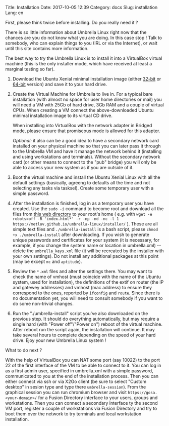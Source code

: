 Title: Installation
Date: 2017-10-05 12:39
Category: docs
Slug: installation
Lang: en

First, please think twice before installing. Do you really need it ?

There is so little information about Umbrella Linux right now that
the chances are you do not know what you are doing. In this case
stop ! Talk to somebody, who can explain things to you (IRL or via
the Internet), or wait until this site contains more information.

The best way to try the Umbrella Linux is to install it into a VirtualBox
virtual machine (this is the only installer mode, which have received
at least a marginal testing so far).

1. Download the Ubuntu Xenial minimal installation image 
(either [32-bit](http://archive.ubuntu.com/ubuntu/dists/xenial/main/installer-i386/current/images/netboot/mini.iso)
or [64-bit](http://archive.ubuntu.com/ubuntu/dists/xenial/main/installer-amd64/current/images/netboot/mini.iso)
version)
and save it to your hard drive.

2. Create the Virtual Machine for Umbrella to live in. For a typical
bare installation (with almost no space for user home directories or mail)
you will need a VM with 25Gb of hard drive, 3Gb RAM and a couple of virtual
CPUs. When creating a VM connect the above-downloaded Ubuntu minimal
installation image to its virtual CD drive.

    When installing into VirtualBox with the network adapter in Bridged mode,
please ensure that promiscous mode is allowed for this adapter.

    *Optional:* it also can be a good idea to have a secondary network card installed
on your physical machine so that you can later pass it through to the Umbrella
VM and have it manage the network behind it (installing and using workstations
and terminals). Without the secondary network card (or other means to connect
to the "pub" bridge) you will only be able to access your new system as if you
are outside of it.

3. Boot the virtual machine and install the Ubuntu Xenial Linux with all
the default settings (basically, agreeng to defaults all the time and
not selecting any tasks via tasksel).
Create some temporary user with a simple password.

4. After the installation is finished, log in as a temporary user you have
created. Use the `sudo -i` command to become root and download
all the files from [this web directory](/umbrella-linux/installer/) to your
root's home ( e.g. with
`wget -e robots=off -R 'index.html*' -r -np -nd -nc -l 1 https://metlov.github.io/umbrella-linux/installer/` ).
These are all simple text files and `./umbrella-install`
is a bash script, please `chmod +x ./umbrella-install` after downloading.
If you wish to generate unique passwords and certificates for your system
(it is necessary, for example, if you change the system name or location
in umbrella.xml) -- delete the `umbrella_keys.xml` file (it will be recreated
by the installer with your own settings). Do not install any additional
packages at this point (may be except `mc` and `aptitude`).

5. Review the `*.xml` files and alter the settings there.
You may want to check the name of vmhost (must coincide with the name
of the Ubuntu system, used for installation),
the definitions of the extif on router (the IP and
gatewey addresses) and vmhost (mac address) to ensure they correspond to
the ones, reported by `ifconfig` and `route`.
Since there is no documentation yet, you will need to consult somebody
if you want to do some non-trivial changes.

5. Run the "./umbrella-install" script you've also downloaded on the previous
step. It should do everything automatically, but may require a single hard
(with "Power off"/"Power on") reboot of the virtual machine. After reboot
run the script again, the installation will continue. It may take
several hours to complete depending on the speed of your hard drive.
Ejoy your new Umbrella Linux system !

What to do next ?

With the help of VirtualBox you can NAT some port (say 10022) to the port 22 of
the first interface of the VM to be able to connect to it. You can log in
as a first admin user, specified in umbrella.xml with a simple password,
communicated to you at the end of the installation process. Then you can either
connect via ssh or via X2Go client (be sure to select "Custom desktop" in sesion
type and type there `umbrella-session`). From the graphical session you can run
chromium browser and visit `https://gosa.<your-domain>/` for a
Fusion Directory interface to your users, groups and workstations.
Then you can connect a secondary interface ty the second VM port,
register a couple of workstations via Fusion Directory and try to boot
them over the network to try terminals and local workstation installation.
